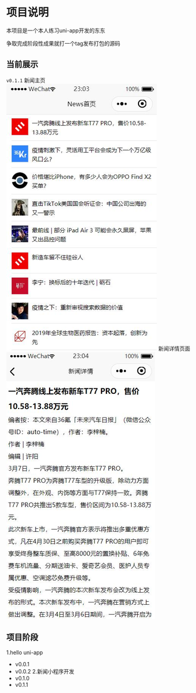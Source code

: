 # 项目说明

本项目是一个本人练习uni-app开发的东东

争取完成阶段性成果就打一个tag发布打包的源码

## 当前展示

`v0.1.1`
新闻主页
![](Readme_files/4.jpg)
新闻详情页面
![](Readme_files/2.jpg)


## 项目阶段
1.hello uni-app
- v0.0.1
- v0.0.2
2.新闻小程序开发
- v0.1.0
- v0.1.1